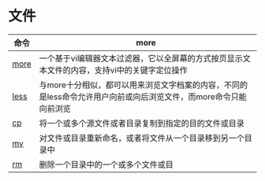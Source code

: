# 文件

| 命令                                | more                                                                                                             |
| ----------------------------------- | ---------------------------------------------------------------------------------------------------------------- |
| [more](http://man.linuxde.net/more) | 一个基于vi编辑器文本过滤器，它以全屏幕的方式按页显示文本文件的内容，支持vi中的关键字定位操作                     |
| [less](http://man.linuxde.net/less) | 与more十分相似，都可以用来浏览文字档案的内容，不同的是less命令允许用户向前或向后浏览文件，而more命令只能向前浏览 |
| [cp](http://man.linuxde.net/cp)     | 将一个或多个源文件或者目录复制到指定的目的文件或目录                                                             |
| [mv](http://man.linuxde.net/mv)     | 对文件或目录重新命名，或者将文件从一个目录移到另一个目录中                                                       |
| [rm](http://man.linuxde.net/rm)     | 删除一个目录中的一个或多个文件或目                                                                               |
